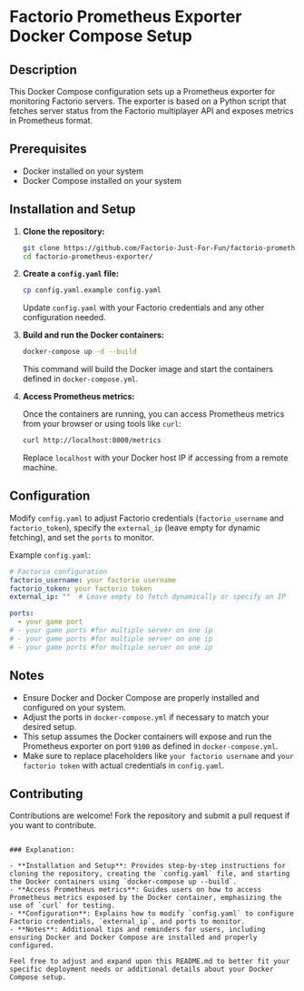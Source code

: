 # Factorio Prometheus Exporter Docker Compose Setup

## Description

This Docker Compose configuration sets up a Prometheus exporter for monitoring Factorio servers. The exporter is based on a Python script that fetches server status from the Factorio multiplayer API and exposes metrics in Prometheus format.

## Prerequisites

- Docker installed on your system
- Docker Compose installed on your system

## Installation and Setup

1. **Clone the repository:**

   ```bash
   git clone https://github.com/Factorio-Just-For-Fun/factorio-prometheus-exporter.git
   cd factorio-prometheus-exporter/
   ```

2. **Create a `config.yaml` file:**

   ```bash
   cp config.yaml.example config.yaml
   ```

   Update `config.yaml` with your Factorio credentials and any other configuration needed.

3. **Build and run the Docker containers:**

   ```bash
   docker-compose up -d --build
   ```

   This command will build the Docker image and start the containers defined in `docker-compose.yml`.

4. **Access Prometheus metrics:**

   Once the containers are running, you can access Prometheus metrics from your browser or using tools like `curl`:

   ```bash
   curl http://localhost:8000/metrics
   ```

   Replace `localhost` with your Docker host IP if accessing from a remote machine.

## Configuration

Modify `config.yaml` to adjust Factorio credentials (`factorio_username` and `factorio_token`), specify the `external_ip` (leave empty for dynamic fetching), and set the `ports` to monitor.

Example `config.yaml`:

```yaml
# Factorio configuration
factorio_username: your factorio username
factorio_token: your factorio token
external_ip: ""  # Leave empty to fetch dynamically or specify an IP

ports:
  - your game port
# - your game ports	#for multiple server on one ip
# - your game ports	#for multiple server on one ip
# - your game ports	#for multiple server on one ip
```

## Notes

- Ensure Docker and Docker Compose are properly installed and configured on your system.
- Adjust the ports in `docker-compose.yml` if necessary to match your desired setup.
- This setup assumes the Docker containers will expose and run the Prometheus exporter on port `9100` as defined in `docker-compose.yml`.
- Make sure to replace placeholders like `your factorio username` and `your factorio token` with actual credentials in `config.yaml`.

## Contributing

Contributions are welcome! Fork the repository and submit a pull request if you want to contribute.
```

### Explanation:

- **Installation and Setup**: Provides step-by-step instructions for cloning the repository, creating the `config.yaml` file, and starting the Docker containers using `docker-compose up --build`.
- **Access Prometheus metrics**: Guides users on how to access Prometheus metrics exposed by the Docker container, emphasizing the use of `curl` for testing.
- **Configuration**: Explains how to modify `config.yaml` to configure Factorio credentials, `external_ip`, and ports to monitor.
- **Notes**: Additional tips and reminders for users, including ensuring Docker and Docker Compose are installed and properly configured.

Feel free to adjust and expand upon this README.md to better fit your specific deployment needs or additional details about your Docker Compose setup.